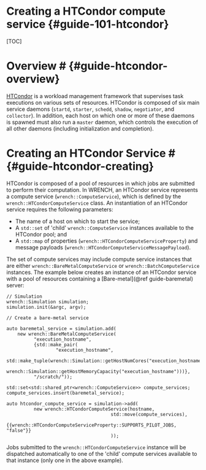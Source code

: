 Creating a HTCondor compute service                        {#guide-101-htcondor}
============

[TOC]

# Overview #            {#guide-htcondor-overview}

[HTCondor](http://htcondor.org) is a workload management framework that supervises 
task executions on various sets of resources.
HTCondor is composed of six main service daemons (`startd`, `starter`, 
`schedd`, `shadow`, `negotiator`, and `collector`). In addition, 
each host on which one or more of these daemons is spawned must also 
run a `master` daemon, which controls the execution of all other 
daemons (including initialization and completion). 

# Creating an HTCondor Service #        {#guide-htcondor-creating}

HTCondor is composed of a pool of resources in which jobs are submitted to
perform their computation. In WRENCH, an HTCondor service represents a 
compute service (`wrench::ComputeService`), which is defined by the 
`wrench::HTCondorComputeService` class. An instantiation of an HTCondor 
service requires the following parameters:

- The name of a host on which to start the service;
- A `std::set` of 'child' `wrench::ComputeService` instances available to the HTCondor pool; and
- A `std::map` of properties (`wrench::HTCondorComputeServiceProperty`) and message 
  payloads (`wrench::HTCondorComputeServiceMessagePayload`).
  
The set of compute services may include compute service instances that are either
`wrench::BareMetalComputeService` or `wrench::BatchComputeService` instances.
The example below creates an instance of an HTCondor service
with a pool of resources containing a [Bare-metal](@ref guide-baremetal) server:

~~~~~~~~~~~~~{.cpp}
// Simulation 
wrench::Simulation simulation;
simulation.init(&argc, argv);

// Create a bare-metal service

auto baremetal_service = simulation.add(
    new wrench::BareMetalComputeService(
          "execution_hostname",
          {std::make_pair(
                  "execution_hostname",
                  std::make_tuple(wrench::Simulation::getHostNumCores("execution_hostname"),
                                  wrench::Simulation::getHostMemoryCapacity("execution_hostname")))},
          "/scratch/"));

std::set<std::shared_ptr<wrench::ComputeService>> compute_services;
compute_services.insert(baremetal_service);

auto htcondor_compute_service = simulation->add(
          new wrench::HTCondorComputeService(hostname, 
                                      std::move(compute_services),
                                      {{wrench::HTCondorComputeServiceProperty::SUPPORTS_PILOT_JOBS, "false"}}
                                      ));
~~~~~~~~~~~~~

Jobs submitted to the `wrench::HTCondorComputeService` instance will be
dispatched automatically to one of the 'child' compute services available
to that instance (only one in the above example). 


